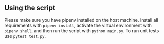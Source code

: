 ## Using the script
Please make sure you have pipenv installed on the host machine.
Install all requirements with `pipenv install`, activate the virtual environment with `pipenv shell`, 
and then run the script with `python main.py`.
To run unit tests use `pytest test.py`.